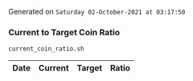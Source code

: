 Generated on `Saturday 02-October-2021 at 03:17:50`

### Current to Target Coin Ratio
`current_coin_ratio.sh`

Date|Current|Target|Ratio
---|---|---|---

